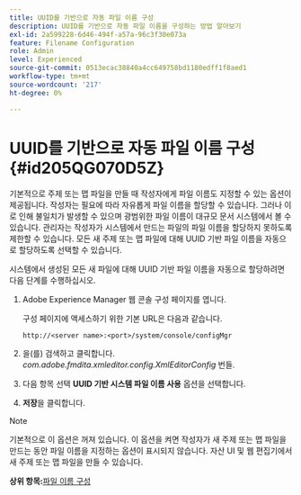 ```yaml
---
title: UUID를 기반으로 자동 파일 이름 구성
description: UUID를 기반으로 자동 파일 이름을 구성하는 방법 알아보기
exl-id: 2a599228-6d46-494f-a57a-96c3f30e073a
feature: Filename Configuration
role: Admin
level: Experienced
source-git-commit: 0513ecac38840a4cc649758bd1180edff1f8aed1
workflow-type: tm+mt
source-wordcount: '217'
ht-degree: 0%

---
```


# UUID를 기반으로 자동 파일 이름 구성 {#id205QG070D5Z}

기본적으로 주제 또는 맵 파일을 만들 때 작성자에게 파일 이름도 지정할 수 있는 옵션이 제공됩니다. 작성자는 필요에 따라 자유롭게 파일 이름을 할당할 수 있습니다. 그러나 이로 인해 불일치가 발생할 수 있으며 광범위한 파일 이름이 대규모 문서 시스템에서 볼 수 있습니다. 관리자는 작성자가 시스템에서 만드는 파일의 파일 이름을 할당하지 못하도록 제한할 수 있습니다. 모든 새 주제 또는 맵 파일에 대해 UUID 기반 파일 이름을 자동으로 할당하도록 선택할 수 있습니다.

시스템에서 생성된 모든 새 파일에 대해 UUID 기반 파일 이름을 자동으로 할당하려면 다음 단계를 수행하십시오.

1. Adobe Experience Manager 웹 콘솔 구성 페이지를 엽니다.

   구성 페이지에 액세스하기 위한 기본 URL은 다음과 같습니다.

   ```http
   http://<server name>:<port>/system/console/configMgr
   ```

1. 을(를) 검색하고 클릭합니다. *com.adobe.fmdita.xmleditor.config.XmlEditorConfig* 번들.

1. 다음 항목 선택 **UUID 기반 시스템 파일 이름 사용** 옵션을 선택합니다.

1. **저장**&#x200B;을 클릭합니다.


>[!NOTE]
>
> 기본적으로 이 옵션은 꺼져 있습니다. 이 옵션을 켜면 작성자가 새 주제 또는 맵 파일을 만드는 동안 파일 이름을 지정하는 옵션이 표시되지 않습니다. 자산 UI 및 웹 편집기에서 새 주제 또는 맵 파일을 만들 수 있습니다.

**상위 항목:**[&#x200B;파일 이름 구성](conf-file-names.md)
